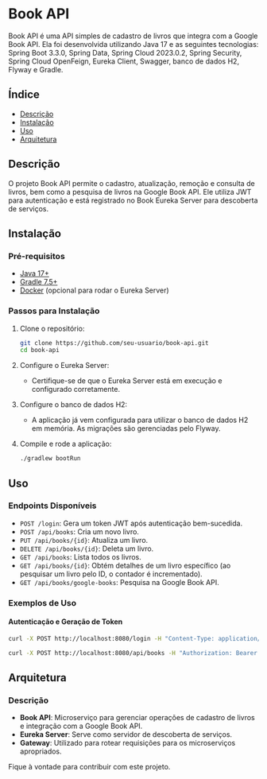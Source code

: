 # Book API

Book API é uma API simples de cadastro de livros que integra com a Google Book API. Ela foi desenvolvida utilizando Java 17 e as seguintes tecnologias: Spring Boot 3.3.0, Spring Data, Spring Cloud 2023.0.2, Spring Security, Spring Cloud OpenFeign, Eureka Client, Swagger, banco de dados H2, Flyway e Gradle.

## Índice

- [Descrição](#descrição)
- [Instalação](#instalação)
- [Uso](#uso)
- [Arquitetura](#arquitetura)

## Descrição

O projeto Book API permite o cadastro, atualização, remoção e consulta de livros, bem como a pesquisa de livros na Google Book API. Ele utiliza JWT para autenticação e está registrado no Book Eureka Server para descoberta de serviços.

## Instalação

### Pré-requisitos

- [Java 17+](https://adoptopenjdk.net/)
- [Gradle 7.5+](https://gradle.org/)
- [Docker](https://www.docker.com/) (opcional para rodar o Eureka Server)

### Passos para Instalação

1. Clone o repositório:
    ```sh
    git clone https://github.com/seu-usuario/book-api.git
    cd book-api
    ```

2. Configure o Eureka Server:
    - Certifique-se de que o Eureka Server está em execução e configurado corretamente.

3. Configure o banco de dados H2:
    - A aplicação já vem configurada para utilizar o banco de dados H2 em memória. As migrações são gerenciadas pelo Flyway.

4. Compile e rode a aplicação:
    ```sh
    ./gradlew bootRun

## Uso

### Endpoints Disponíveis

- `POST /login`: Gera um token JWT após autenticação bem-sucedida.
- `POST /api/books`: Cria um novo livro.
- `PUT /api/books/{id}`: Atualiza um livro.
- `DELETE /api/books/{id}`: Deleta um livro.
- `GET /api/books`: Lista todos os livros.
- `GET /api/books/{id}`: Obtém detalhes de um livro específico (ao pesquisar um livro pelo ID, o contador é incrementado).
- `GET /api/books/google-books`: Pesquisa na Google Book API.

### Exemplos de Uso

#### Autenticação e Geração de Token

```sh
curl -X POST http://localhost:8080/login -H "Content-Type: application/json" -d '{"username": "user", "password": "password"}'
 ```

 ```sh
 curl -X POST http://localhost:8080/api/books -H "Authorization: Bearer <seu_token_jwt>" -H "Content-Type: application/json" -d '{"title": "Spring in Action", "author": "Craig Walls"}'
  ```

## Arquitetura


### Descrição

- **Book API**: Microserviço para gerenciar operações de cadastro de livros e integração com a Google Book API.
- **Eureka Server**: Serve como servidor de descoberta de serviços.
- **Gateway**: Utilizado para rotear requisições para os microserviços apropriados.

Fique à vontade para contribuir com este projeto.



